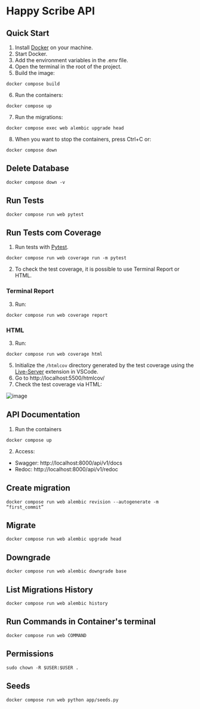 # Happy Scribe API

## Quick Start

1. Install [Docker](https://www.docker.com) on your machine.
2. Start Docker.
3. Add the environment variables in the .env file.
4. Open the terminal in the root of the project.
5. Build the image:

```
docker compose build
```

6. Run the containers:

```
docker compose up
```

7. Run the migrations:

```
docker compose exec web alembic upgrade head
```

8. When you want to stop the containers, press Ctrl+C or:

```
docker compose down
```

## Delete Database

```
docker compose down -v
```

## Run Tests

```
docker compose run web pytest
```

## Run Tests com Coverage

1. Run tests with [Pytest](https://docs.pytest.org/en/7.1.x/contents.html).

```
docker compose run web coverage run -m pytest
```

2. To check the test coverage, it is possible to use Terminal Report or HTML.

### Terminal Report

3. Run:

```
docker compose run web coverage report
```

### HTML

3. Run:

```
docker compose run web coverage html
```

5. Initialize the `/htmlcov` directory generated by the test coverage using the [Live-Server](https://marketplace.visualstudio.com/items?itemName=ritwickdey.LiveServer) extension in VSCode.
6. Go to http://localhost:5500/htmlcov/
7. Check the test coverage via HTML:

![image](https://github.com/marcelloinfante/ai-studio-api/assets/80683232/24a840f3-75dd-4645-b5f6-060aa13f4db8)

## API Documentation

1. Run the containers

```
docker compose up
```

2. Access:

- Swagger: http://localhost:8000/api/v1/docs
- Redoc: http://localhost:8000/api/v1/redoc

## Create migration

```
docker compose run web alembic revision --autogenerate -m “first_commit”
```

## Migrate

```
docker compose run web alembic upgrade head
```

## Downgrade

```
docker compose run web alembic downgrade base
```

## List Migrations History

```
docker compose run web alembic history
```

## Run Commands in Container's terminal

```
docker compose run web COMMAND
```

## Permissions

```
sudo chown -R $USER:$USER .
```

## Seeds

```
docker compose run web python app/seeds.py
```
